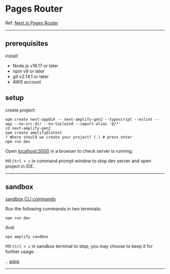 # Pages Router

Ref. [Next.js Pages Router](https://docs.amplify.aws/gen2/start/quickstart/nextjs-pages-router/)

---

## prerequisites

install:

- Node.js v18.17 or later  
- npm v9 or later  
- git v2.14.1 or later  
- AWS account

## setup

create project:

```console
npm create next-app@14 -- next-amplify-gen2 --typescript --eslint --app --no-src-dir --no-tailwind --import-alias '@/*'
cd next-amplify-gen2
npm create amplify@latest
? Where should we create your project? (.) # press enter
npm run dev
```

Open [localhost:3000](http://localhost:3000/) in a browser to check server is running.

Hit `Ctrl + c` in command prompt window to stop dev server and open project in IDE.

---

## sandbox

[sandbox CLI commands](https://docs.amplify.aws/gen2/reference/cli-commands/)

Run the following commands in two terminals:

```console
npm run dev
```

And:

```console
npx amplify sandbox
```

Hit `Ctrl + c` in sandbox terminal to stop, you may choose to keep it for further usage.

.. [wipp](https://docs.amplify.aws/gen2/start/quickstart/nextjs-pages-router/)

---
